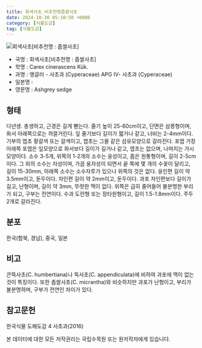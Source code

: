 ```yaml
---
title: 회색사초_비추천명좁쌀사초
date: 2024-10-30 05:10:50 +0800
category: [식물도감]
tag: [식물도감]
---
```




![회색사초[비추천명 : 좁쌀사초]](/fileUpload/plants/basic/illustration/9842_illustration_th2.jpg)
- 국명 : 회색사초[비추천명 : 좁쌀사초]
- 학명 : Carex cinerascens Kük.
- 과명 : 앵글러 - 사초과 (Cyperaceae) APG Ⅳ- 사초과 (Cyperaceae)
- 일본명 : 
- 영문명 : Ashgrey sedge


## 형태
다년생. 총생하고, 근경은 길게 뻗는다. 줄기 높이 25-60cm이고, 단면은 삼릉형이며, 화서 아래쪽으로는 까끌거린다. 잎 줄기보다 길이가 짧거나 같고, 너비는 2-4mm이다. 기부의 엽초 황갈색 또는 갈색이고, 엽초는 그물 같은 섬유모양으로 갈라진다. 포엽 가장 아래쪽 포엽은 잎모양으로 화서보다 길이가 길거나 같고, 엽초는 없으며, 나머지는 가시모양이다. 소수 3-5개, 위쪽의 1-2개의 소수는 웅성이고, 좁은 원통형이며, 길이 2-5cm이다. 그 외의 소수는 자성이며, 가끔 웅자성이 되면서 끝 쪽에 몇 개의 수꽃이 달리고, 길이 15-30mm, 아래쪽 소수는 소수자루가 있으나 위쪽의 것은 없다. 웅인편 길이 약 3.5mm이고, 둔두이다. 자인편 길이 약 2mm이고, 둔두이다. 과포 자인편보다 길이가 길고, 난형이며, 길이 약 3mm, 뚜렷한 맥이 없다. 위쪽은 급히 줄어들어 불분명한 부리가 되고, 구부는 전연이다. 수과 도란형 또는 장타원형이고, 길이 1.5-1.8mm이다. 주두 2개로 갈라진다.
## 분포
한국(함북, 경남), 중국, 일본
## 비고
큰뚝사초(C. humbertiana)나 뚝사초(C. appendiculata)에 비하여 과포에 맥이 없는 것이 특징이다. 또한 좁쌀사초(C. micrantha)와 비슷하지만 과포가 난형이고, 부리가 불분명하며, 구부가 전연인 차이가 있다.
## 참고문헌
한국식물 도해도감 4 사초과(2016)






본 데이터에 대한 모든 저작권리는 국립수목원 또는 원저작자에게 있습니다.
